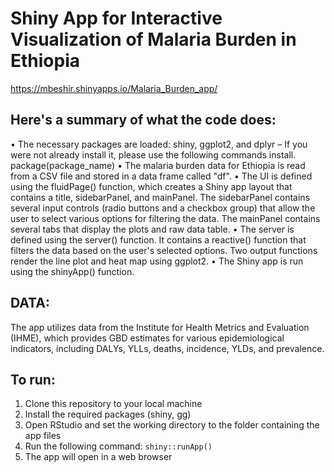 # Shiny App for Interactive Visualization of Malaria Burden in Ethiopia 
https://mbeshir.shinyapps.io/Malaria_Burden_app/

## Here's a summary of what the code does:
•	The necessary packages are loaded: shiny, ggplot2, and dplyr – If you were not already install it, please use the following commands install. package(package_name)
•	The malaria burden data for Ethiopia is read from a CSV file and stored in a data frame called "df".
•	The UI is defined using the fluidPage() function, which creates a Shiny app layout that contains a title, sidebarPanel, and mainPanel. The sidebarPanel contains several input controls (radio buttons and a checkbox group) that allow the user to select various options for filtering the data. The mainPanel contains several tabs that display the plots and raw data table.
•	The server is defined using the server() function. It contains a reactive() function that filters the data based on the user's selected options. Two output functions render the line plot and heat map using ggplot2.
•	The Shiny app is run using the shinyApp() function.


## DATA:
The app utilizes data from the Institute for Health Metrics and Evaluation (IHME), which provides GBD estimates for various epidemiological indicators, including DALYs, YLLs, deaths, incidence, YLDs, and prevalence. 


## To run:

1. Clone this repository to your local machine
2. Install the required packages (shiny, gg)
3. Open RStudio and set the working directory to the folder containing the app files
4. Run the following command: `shiny::runApp()`
5. The app will open in a web browser
